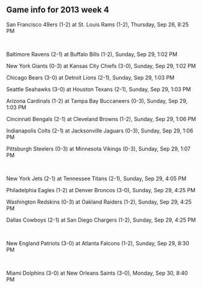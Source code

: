 ## Game info for 2013 week 4
San Francisco 49ers (1-2) at St. Louis Rams (1-2), Thursday, Sep 26, 8:25 PM


<br/>

Baltimore Ravens (2-1) at Buffalo Bills (1-2), Sunday, Sep 29, 1:02 PM

New York Giants (0-3) at Kansas City Chiefs (3-0), Sunday, Sep 29, 1:02 PM

Chicago Bears (3-0) at Detroit Lions (2-1), Sunday, Sep 29, 1:03 PM

Seattle Seahawks (3-0) at Houston Texans (2-1), Sunday, Sep 29, 1:03 PM

Arizona Cardinals (1-2) at Tampa Bay Buccaneers (0-3), Sunday, Sep 29, 1:03 PM

Cincinnati Bengals (2-1) at Cleveland Browns (1-2), Sunday, Sep 29, 1:06 PM

Indianapolis Colts (2-1) at Jacksonville Jaguars (0-3), Sunday, Sep 29, 1:06 PM

Pittsburgh Steelers (0-3) at Minnesota Vikings (0-3), Sunday, Sep 29, 1:07 PM


<br/>

New York Jets (2-1) at Tennessee Titans (2-1), Sunday, Sep 29, 4:05 PM

Philadelphia Eagles (1-2) at Denver Broncos (3-0), Sunday, Sep 29, 4:25 PM

Washington Redskins (0-3) at Oakland Raiders (1-2), Sunday, Sep 29, 4:25 PM

Dallas Cowboys (2-1) at San Diego Chargers (1-2), Sunday, Sep 29, 4:25 PM


<br/>

New England Patriots (3-0) at Atlanta Falcons (1-2), Sunday, Sep 29, 8:30 PM


<br/>

Miami Dolphins (3-0) at New Orleans Saints (3-0), Monday, Sep 30, 8:40 PM


